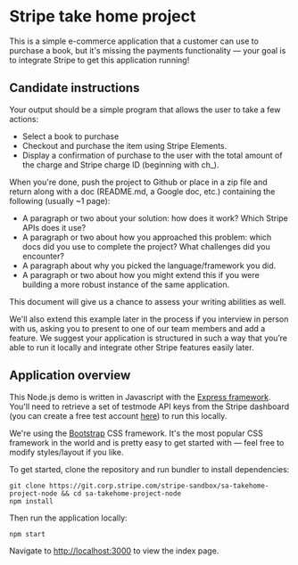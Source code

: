 # Stripe take home project

This is a simple e-commerce application that a customer can use to purchase a book, but it's missing the payments functionality —  your goal is to integrate Stripe to get this application running!

## Candidate instructions

Your output should be a simple program that allows the user to take a few actions:

* Select a book to purchase
* Checkout and purchase the item using Stripe Elements.
* Display a confirmation of purchase to the user with the total amount of the charge and Stripe charge ID (beginning with ch_). 

When you're done, push the project to Github or place in a zip file and return along with a doc (README.md, a Google doc, etc.) containing the following (usually ~1 page):
* A paragraph or two about your solution: how does it work? Which Stripe APIs does it use?
* A paragraph or two about how you approached this problem: which docs did you use to complete the project? What challenges did you encounter?
* A paragraph about why you picked the language/framework you did.
* A paragraph or two about how you might extend this if you were building a more robust instance of the same application.

This document will give us a chance to assess your writing abilities as well.

We'll also extend this example later in the process if you interview in person with us, asking you to present to one of our team members and add a feature. We suggest your application is structured in such a way that you’re able to run it locally and integrate other Stripe features easily later.

## Application overview

This Node.js demo is written in Javascript with the [Express framework](https://expressjs.com/). You'll need to retrieve a set of testmode API keys from the Stripe dashboard (you can create a free test account [here](https://dashboard.stripe.com/register)) to run this locally.

We're using the [Bootstrap](https://getbootstrap.com/docs/4.6/getting-started/introduction/) CSS framework. It's the most popular CSS framework in the world and is pretty easy to get started with — feel free to modify styles/layout if you like. 

To get started, clone the repository and run bundler to install dependencies:

```
git clone https://git.corp.stripe.com/stripe-sandbox/sa-takehome-project-node && cd sa-takehome-project-node
npm install
```

Then run the application locally:

```
npm start
```

Navigate to [http://localhost:3000](http://localhost:3000) to view the index page.
